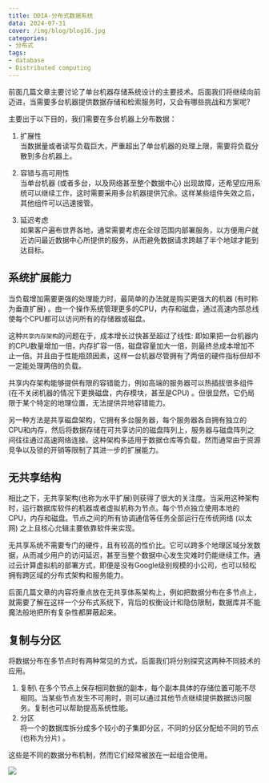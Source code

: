 ```yaml
---
title: DDIA-分布式数据系统
data: 2024-07-31
cover: /img/blog/blog16.jpg
categories:
- 分布式
tags:
- database
- Distributed computing
---
```


前面几篇文章主要讨论了单台机器存储系统设计的主要技术。后面我们将继续向前迈进，当需要多台机器提供数据存储和检索服务时，又会有哪些挑战和方案呢?

主要出于以下目的，我们需要在多台机器上分布数据：

1.  扩展性\
    当数据量或者读写负载巨大，严重超出了单台机器的处理上限，需要将负载分散到多台机器上。

2. 容错与高可用性\
    当单台机器 (或者多台，以及网络甚至整个数据中心) 出现故障，还希望应用系统可以继续工作，这时需要采用多台机器提供冗余。这样某些组件失效之后，其他组件可以迅速接管。

3.  延迟考虑\
    如果客户遍布世界各地，通常需要考虑在全球范围内部署服务，以方便用户就近访问最近数据中心所提供的服务，从而避免数据请求跨越了半个地球才能到达目标。

## 系统扩展能力

当负载增加需要更强的处理能力时，最简单的办法就是购买更强大的机器 (有时称为垂直扩展) 。由一个操作系统管理更多的CPU，内存和磁盘，通过高速内部总线使每个CPU都可以访问所有的存储器或磁盘。

这种`共享内存架构`的问题在于，成本增长过快甚至超过了线性: 即如果把一台机器内的CPU数量增加一倍，内存扩容一倍，磁盘容量加大一倍，则最终总成本增加不止一倍。并且由于性能瓶颈因素，这样一台机器尽管拥有了两倍的硬件指标但却不一定能处理两倍的负载。

共享内存架构能够提供有限的容错能力，例如高端的服务器可以热插拔很多组件 (在不关闭机器的情况下更换磁盘，内存模块，甚至是CPU) 。但很显然，它仍局限于某个特定的地理位置，无法提供异地容错能力。

另一种方法是共享磁盘架构，它拥有多台服务器，每个服务器各自拥有独立的CPU和内存，然后将数据存储在可共享访问的磁盘阵列上，服务器与磁盘阵列之间往往通过高速网络连接。这种架构多适用于数据仓库等负载，然而通常由于资源竞争以及锁的开销等限制了其进一步的扩展能力。

## 无共享结构
相比之下，无共享架构(也称为水平扩展)则获得了很大的关注度。当采用这种架构时，运行数据库软件的机器或者虚拟机称为节点。每个节点独立使用本地的CPU，内存和磁盘。节点之间的所有协调通信等任务全部运行在传统网络 (以太网) 之上且核心允辑主要依靠软件来实现。

无共享系统不需要专门的硬件，且有较高的性价比。它可以跨多个地理区域分发数据，从而减少用户的访问延迟，甚至当整个数据中心发生灾难时仍能继续工作。通过云计算虚拟机的部署方式，即便是没有Google级别规模的小公司，也可以轻松拥有跨区域的分布式架构和服务能力。

后面几篇文章的内容将重点放在无共享体系架构上，例如把数据分布在多节点上，就需要了解在这样一个分布式系统下，背后的权衡设计和隐仿限制，数据库并不能魔法般地把所有复杂性都屏蔽起来。

## 复制与分区

将数据分布在多节点时有两种常见的方式，后面我们将分别探究这两种不同技术的应用。

1.  复制\ 
    在多个节点上保存相同数据的副本，每个副本具体的存储位置可能不尽相同。当某些节点发生不可用时，则可以通过其他节点继续提供数据访问服务。复制也可以帮助提高系统性能。
2.  分区\
    将一个的数据库拆分成多个较小的子集即分区，不同的分区分配给不同的节点(也称为分片) 。

这些是不同的数据分布机制，然而它们经常被放在一起组合使用。

![](../../img/blogs/DDIA/四/5.png)